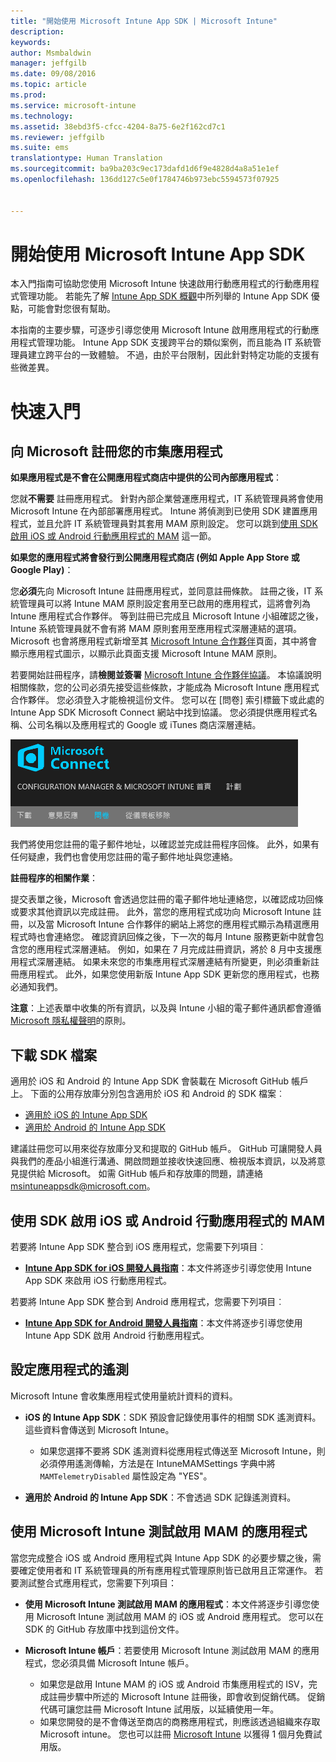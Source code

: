 ```yaml
---
title: "開始使用 Microsoft Intune App SDK | Microsoft Intune"
description: 
keywords: 
author: Msmbaldwin
manager: jeffgilb
ms.date: 09/08/2016
ms.topic: article
ms.prod: 
ms.service: microsoft-intune
ms.technology: 
ms.assetid: 38ebd3f5-cfcc-4204-8a75-6e2f162cd7c1
ms.reviewer: jeffgilb
ms.suite: ems
translationtype: Human Translation
ms.sourcegitcommit: ba9ba203c9ec173dafd1d6f9e4828d4a8a51e1ef
ms.openlocfilehash: 136dd127c5e0f1784746b973ebc5594573f07925


---
```


# 開始使用 Microsoft Intune App SDK

本入門指南可協助您使用 Microsoft Intune 快速啟用行動應用程式的行動應用程式管理功能。 若能先了解 [Intune App SDK 概觀](intune-app-sdk.md)中所列舉的 Intune App SDK 優點，可能會對您很有幫助。

本指南的主要步驟，可逐步引導您使用 Microsoft Intune 啟用應用程式的行動應用程式管理功能。 Intune App SDK 支援跨平台的類似案例，而且能為 IT 系統管理員建立跨平台的一致體驗。 不過，由於平台限制，因此針對特定功能的支援有些微差異。

# 快速入門

## 向 Microsoft 註冊您的市集應用程式

**如果應用程式是不會在公開應用程式商店中提供的公司內部應用程式**：

您就**不需要** 註冊應用程式。 針對內部企業營運應用程式，IT 系統管理員將會使用 Microsoft Intune 在內部部署應用程式。 Intune 將偵測到已使用 SDK 建置應用程式，並且允許 IT 系統管理員對其套用 MAM 原則設定。 您可以跳到[使用 SDK 啟用 iOS 或 Android 行動應用程式的 MAM](#enable-your-ios-or-android-mobile-app-for-mam-with-the-sdk) 這一節。

**如果您的應用程式將會發行到公開應用程式商店 (例如 Apple App Store 或 Google Play)**： 

您**必須**先向 Microsoft Intune 註冊應用程式，並同意註冊條款。 註冊之後，IT 系統管理員可以將 Intune MAM 原則設定套用至已啟用的應用程式，這將會列為 Intune 應用程式合作夥伴。 等到註冊已完成且 Microsoft Intune 小組確認之後，Intune 系統管理員就不會有將 MAM 原則套用至應用程式深層連結的選項。 Microsoft 也會將應用程式新增至其 [Microsoft Intune 合作夥伴](https://www.microsoft.com/en-us/cloud-platform/microsoft-intune-partners)頁面，其中將會顯示應用程式圖示，以顯示此頁面支援 Microsoft Intune MAM 原則。

若要開始註冊程序，請**檢閱並簽署** [Microsoft Intune 合作夥伴協議](https://connect.microsoft.com/ConfigurationManagervnext/Survey/Survey.aspx?SurveyID=17806)。 本協議說明相關條款，您的公司必須先接受這些條款，才能成為 Microsoft Intune 應用程式合作夥伴。 您必須登入才能檢視這份文件。 您可以在 [問卷] 索引標籤下或此處的 Intune App SDK Microsoft Connect 網站中找到協議。 您必須提供應用程式名稱、公司名稱以及應用程式的 Google 或 iTunes 商店深層連結。

![Microsoft Connect](../media/microsoft-connect.png)

我們將使用您註冊的電子郵件地址，以確認並完成註冊程序回條。 此外，如果有任何疑慮，我們也會使用您註冊的電子郵件地址與您連絡。

**註冊程序的相關作業**： 

提交表單之後，Microsoft 會透過您註冊的電子郵件地址連絡您，以確認成功回條或要求其他資訊以完成註冊。 此外，當您的應用程式成功向 Microsoft Intune 註冊，以及當 Microsoft Intune 合作夥伴的網站上將您的應用程式顯示為精選應用程式時也會連絡您。 確認資訊回條之後，下一次的每月 Intune 服務更新中就會包含您的應用程式深層連結。 例如，如果在 7 月完成註冊資訊，將於 8 月中支援應用程式深層連結。 如果未來您的市集應用程式深層連結有所變更，則必須重新註冊應用程式。 此外，如果您使用新版 Intune App SDK 更新您的應用程式，也務必通知我們。

**注意**：上述表單中收集的所有資訊，以及與 Intune 小組的電子郵件通訊都會遵循 [Microsoft 隱私權聲明](https://www.microsoft.com/en-us/privacystatement/default.aspx)的原則。

## 下載 SDK 檔案

適用於 iOS 和 Android 的 Intune App SDK 會裝載在 Microsoft GitHub 帳戶上。 下面的公用存放庫分別包含適用於 iOS 和 Android 的 SDK 檔案︰

* [適用於 iOS 的 Intune App SDK](https://github.com/msintuneappsdk/ms-intune-app-sdk-ios)
* [適用於 Android 的 Intune App SDK](https://github.com/msintuneappsdk/ms-intune-app-sdk-android)

建議註冊您可以用來從存放庫分叉和提取的 GitHub 帳戶。 GitHub 可讓開發人員與我們的產品小組進行溝通、開啟問題並接收快速回應、檢視版本資訊，以及將意見提供給 Microsoft。 如需 GitHub 帳戶和存放庫的問題，請連絡 msintuneappsdk@microsoft.com。

## 使用 SDK 啟用 iOS 或 Android 行動應用程式的 MAM

若要將 Intune App SDK 整合到 iOS 應用程式，您需要下列項目︰ 

* **[Intune App SDK for iOS 開發人員指南](intune-app-sdk-ios.md)**：本文件將逐步引導您使用 Intune App SDK 來啟用 iOS 行動應用程式。 


若要將 Intune App SDK 整合到 Android 應用程式，您需要下列項目︰

* **[Intune App SDK for Android 開發人員指南](intune-app-sdk-android.md)**：本文件將逐步引導您使用 Intune App SDK 啟用 Android 行動應用程式。 



## 設定應用程式的遙測

Microsoft Intune 會收集應用程式使用量統計資料的資料。

* **iOS 的 Intune App SDK**：SDK 預設會記錄使用事件的相關 SDK 遙測資料。 這些資料會傳送到 Microsoft Intune。

    * 如果您選擇不要將 SDK 遙測資料從應用程式傳送至 Microsoft Intune，則必須停用遙測傳輸，方法是在 IntuneMAMSettings 字典中將 `MAMTelemetryDisabled` 屬性設定為 "YES"。

* **適用於 Android 的 Intune App SDK**：不會透過 SDK 記錄遙測資料。

## 使用 Microsoft Intune 測試啟用 MAM 的應用程式

當您完成整合 iOS 或 Android 應用程式與 Intune App SDK 的必要步驟之後，需要確定使用者和 IT 系統管理員的所有應用程式管理原則皆已啟用且正常運作。 若要測試整合式應用程式，您需要下列項目：

<!--TODO-->

* **使用 Microsoft Intune 測試啟用 MAM 的應用程式**：本文件將逐步引導您使用 Microsoft Intune 測試啟用 MAM 的 iOS 或 Android 應用程式。 您可以在 SDK 的 GitHub 存放庫中找到這份文件。

* **Microsoft Intune 帳戶**：若要使用 Microsoft Intune 測試啟用 MAM 的應用程式，您必須具備 Microsoft Intune 帳戶。 
    * 如果您是啟用 Intune MAM 的 iOS 或 Android 市集應用程式的 ISV，完成註冊步驟中所述的 Microsoft Intune 註冊後，即會收到促銷代碼。 促銷代碼可讓您註冊 Microsoft Intune 試用版，以延續使用一年。 
    * 如果您開發的是不會傳送至商店的商務應用程式，則應該透過組織來存取 Microsoft intune。 您也可以註冊 [Microsoft Intune](https://portal.office.com/Signup/Signup.aspx?OfferId=40BE278A-DFD1-470a-9EF7-9F2596EA7FF9&dl=INTUNE_A&ali=1#0) 以獲得 1 個月免費試用版。




<!--HONumber=Sep16_HO4-->


